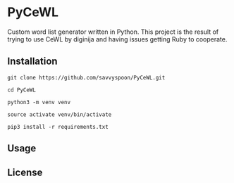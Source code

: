 # PyCeWL

Custom word list generator written in Python.  This project is the result of trying 
to use CeWL by diginija and having issues getting Ruby to cooperate. 

## Installation
```
git clone https://github.com/savvyspoon/PyCeWL.git

cd PyCeWL

python3 -m venv venv

source activate venv/bin/activate

pip3 install -r requirements.txt

```

## Usage



## License